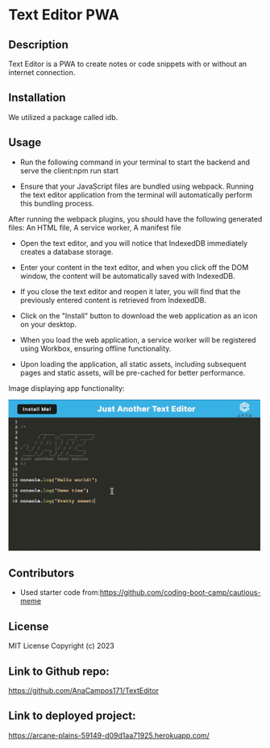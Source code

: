 # Text Editor PWA
## Description
Text Editor is a PWA to create notes or code snippets with or without an internet connection.
## Installation
We utilized a package called idb.

## Usage

- Run the following command in your terminal to start the backend and serve the client:npm run start

- Ensure that your JavaScript files are bundled using webpack. Running the text editor application from the terminal will automatically perform this bundling process.

 After running the webpack plugins, you should have the following generated files:
 An HTML file, A service worker, A manifest file

- Open the text editor, and you will notice that IndexedDB immediately creates a database storage.

- Enter your content in the text editor, and when you click off the DOM window, the content will be automatically saved with IndexedDB.

- If you close the text editor and reopen it later, you will find that the previously entered content is retrieved from IndexedDB.

- Click on the "Install" button to download the web application as an icon on your desktop.

- When you load the web application, a service worker will be registered using Workbox, ensuring offline functionality.

- Upon loading the application, all static assets, including subsequent pages and static assets, will be pre-cached for better performance.

Image displaying app functionality:

<img src="client/src/images/app.png" alt="homepage" width="500" height="300"> 

## Contributors
- Used starter code from:https://github.com/coding-boot-camp/cautious-meme
## License
MIT License
Copyright (c) 2023 
## Link to Github repo: 
https://github.com/AnaCampos171/TextEditor

## Link to deployed project:
https://arcane-plains-59149-d09d1aa71925.herokuapp.com/
